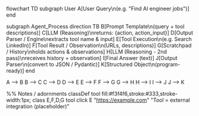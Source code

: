 flowchart TD
  subgraph User
    A[User Query\n(e.g. "Find AI engineer jobs")]
  end

  subgraph Agent_Process
    direction TB
    B[Prompt Template\n(query + tool descriptions)]
    C[LLM (Reasoning)\nreturns: {action, action_input}]
    D[Output Parser / Engine\nextracts tool name & input]
    E[Tool Execution\n(e.g. Search LinkedIn)]
    F[Tool Result / Observation\n(URLs, descriptions)]
    G[Scratchpad / History\nholds actions & observations]
    H[LLM (Reasoning - 2nd pass)\nreceives history + observation]
    I[Final Answer (text)]
    J[Output Parser\n(convert to JSON / Pydantic)]
    K[Structured Object\n(program-ready)]
  end

  A --> B
  B --> C
  C --> D
  D --> E
  E --> F
  F --> G
  G --> H
  H --> I
  I --> J
  J --> K

  %% Notes / adornments
  classDef tool fill:#f3f4f6,stroke:#333,stroke-width:1px;
  class E,F,D,G tool
  click E "https://example.com" "Tool = external integration (placeholder)"